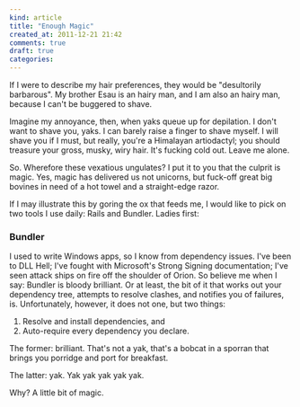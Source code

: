 ```yaml
---
kind: article
title: "Enough Magic"
created_at: 2011-12-21 21:42
comments: true
draft: true
categories: 
---
```


If I were to describe my hair preferences, they would be "desultorily
barbarous". My brother Esau is an hairy man, and I am also an hairy man,
because I can't be buggered to shave.

Imagine my annoyance, then, when yaks queue up for depilation. I don't
want to shave you, yaks. I can barely raise a finger to shave myself. I
will shave you if I must, but really, you're a Himalayan artiodactyl;
you should treasure your gross, musky, wiry hair. It's fucking cold out.
Leave me alone.

So. Wherefore these vexatious ungulates? I put it to you that the
culprit is magic. Yes, magic has delivered us not unicorns, but fuck-off
great big bovines in need of a hot towel and a straight-edge razor.

If I may illustrate this by goring the ox that feeds me, I would like to
pick on two tools I use daily: Rails and Bundler. Ladies first:

### Bundler

I used to write Windows apps, so I know from dependency issues.
I've been to DLL Hell; I've fought with Microsoft's Strong Signing
documentation; I've seen attack ships on fire off the shoulder of Orion.
So believe me when I say: Bundler is bloody brilliant. Or at least,
the bit of it that works out your dependency tree, attempts to resolve
clashes, and notifies you of failures, is. Unfortunately, however, it
does not one, but two things:

  1. Resolve and install dependencies, and
  2. Auto-require every dependency you declare.

The former: brilliant. That's not a yak, that's a bobcat in a sporran
that brings you porridge and port for breakfast.

The latter: yak. Yak yak yak yak yak.

Why? A little bit of magic.
